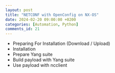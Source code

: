 ```yaml
---
layout: post
title: "NETCONF with OpenConfig on NX-OS"
date: 2024-02-20 09:00:00 +0200
categories: [Automation, Python]
comments_id: 21
---
```


- Preparing For Installation (Download / Upload)
- Installation
- Prepare Yang suite
- Build payload with Yang suite
- Use payload with ncclient
